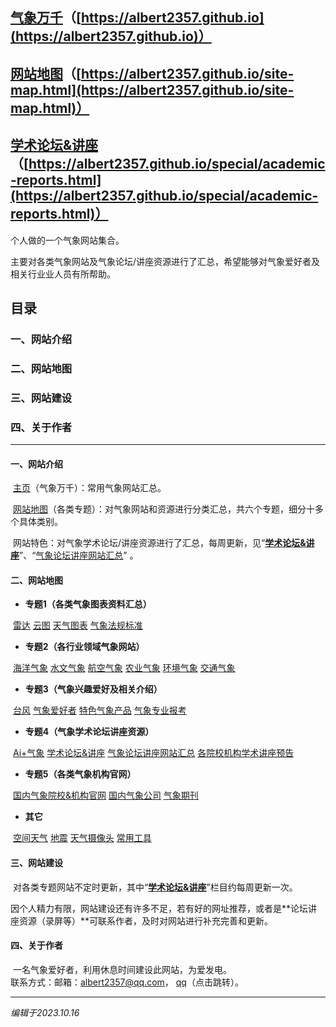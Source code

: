 ## **[气象万千](https://albert2357.github.io/)**（[https://albert2357.github.io](https://albert2357.github.io)）

## **[网站地图](https://albert2357.github.io/site-map.html)**（[https://albert2357.github.io/site-map.html](https://albert2357.github.io/site-map.html)）

## [学术论坛&讲座](https://albert2357.github.io/special/academic-reports.html)（[https://albert2357.github.io/special/academic-reports.html](https://albert2357.github.io/special/academic-reports.html)）

个人做的一个气象网站集合。

主要对各类气象网站及气象论坛/讲座资源进行了汇总，希望能够对气象爱好者及相关行业业人员有所帮助。

## 目录

### 一、网站介绍

### 二、网站地图

### 三、网站建设

### 四、关于作者

---

#### 一、网站介绍

​    [主页](https://albert2357.github.io/)（气象万千）：常用气象网站汇总。

​    [网站地图](https://albert2357.github.io/site-map.html)（各类专题）：对气象网站和资源进行分类汇总，共六个专题，细分十多个具体类别。

​    网站特色：对气象学术论坛/讲座资源进行了汇总，每周更新，见“[**学术论坛&讲座**](https://albert2357.github.io/special/academic-reports.html)”、“[气象论坛讲座网站汇总](https://albert2357.github.io/special/academic-reports2.html)”  。

#### 二、网站地图

- **专题1（各类气象图表资料汇总）**

​       [雷达](https://albert2357.github.io/special/radar.html)        [云图](https://albert2357.github.io/special/satellite.html)        [天气图表](https://albert2357.github.io/special/weather-chart.html)        [气象法规标准](https://albert2357.github.io/special/meteo-statute.html)

- **专题2（各行业领域气象网站）**

​       [海洋气象](https://albert2357.github.io/special/ocean-meteo.html)        [水文气象](https://albert2357.github.io/special/hydro-meteo.html)        [航空气象](https://albert2357.github.io/special/aero-meteo.html)        [农业气象](https://albert2357.github.io/special/agro-meteo.html)        [环境气象](https://albert2357.github.io/special/envior-meteo.html)        [交通气象](https://albert2357.github.io/special/traffic-meteo.html)

- **专题3（气象兴趣爱好及相关介绍）**

​       [台风](https://albert2357.github.io/special/typhoon.html)        [气象爱好者](https://albert2357.github.io/special/52weather.html)        [特色气象产品](https://albert2357.github.io/special/featured-products.html)        [气象专业报考](https://albert2357.github.io/special/meteo-profession.html)

- **专题4（气象学术论坛讲座资源）**

​       [Ai+气象](https://albert2357.github.io/special/ai-meteo.html)        [学术论坛&讲座](https://albert2357.github.io/special/academic-reports.html)        [气象论坛讲座网站汇总](https://albert2357.github.io/special/academic-reports2.html)        [各院校机构学术讲座预告](https://albert2357.github.io/special/academic-reports3.html)

- **专题5（各类气象机构官网）**

​       [国内气象院校&机构官网](https://albert2357.github.io/special/meteo-college&institution.html)        [国内气象公司](https://albert2357.github.io/special/meteo-company.html)        [气象期刊](https://albert2357.github.io/special/meteo-journal.html)

- **其它**

​       [空间天气](https://albert2357.github.io/special/space-weather.html)        [地震](https://albert2357.github.io/special/earthquake.html)        [天气摄像头](https://albert2357.github.io/special/meteo-webcam.html)        [常用工具](https://albert2357.github.io/tools.html)

#### 三、网站建设

​        对各类专题网站不定时更新，其中“[**学术论坛&讲座**](https://albert2357.github.io/special/academic-reports.html)”栏目约每周更新一次。

​        因个人精力有限，网站建设还有许多不足，若有好的网址推荐，或者是**论坛讲座资源（录屏等）**可联系作者，及时对网站进行补充完善和更新。

#### 四、关于作者 

​        一名气象爱好者，利用休息时间建设此网站，为爱发电。     
​        联系方式：邮箱：albert2357@qq.com， [qq](https://wpa.qq.com/msgrd?v=3&uin=1059908108&site=qq&menu=yes&jumpflag=1)（点击跳转）。                      



------

*编辑于2023.10.16*
